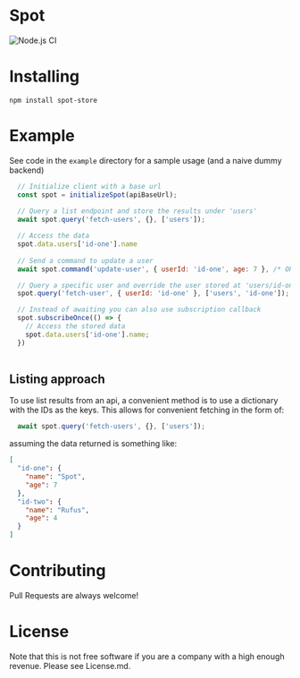 # Spot

![Node.js CI](https://github.com/dgoemans/spot/workflows/Node.js%20CI/badge.svg?branch=main&event=push)

# Installing

`npm install spot-store`

# Example

See code in the `example` directory for a sample usage (and a naive dummy backend)

```javascript
  // Initialize client with a base url 
  const spot = initializeSpot(apiBaseUrl);
  
  // Query a list endpoint and store the results under 'users'
  await spot.query('fetch-users', {}, ['users']);

  // Access the data
  spot.data.users['id-one'].name
  
  // Send a command to update a user
  await spot.command('update-user', { userId: 'id-one', age: 7 }, /* OPTIONAL */ { method: 'POST' });

  // Query a specific user and override the user stored at 'users/id-one'
  spot.query('fetch-user', { userId: 'id-one' }, ['users', 'id-one']);

  // Instead of awaiting you can also use subscription callback
  spot.subscribeOnce(() => {
    // Access the stored data
    spot.data.users['id-one'].name;
  })
  
```

## Listing approach

To use list results from an api, a convenient method is to use a dictionary with the IDs as the keys. 
This allows for convenient fetching in the form of:

```javascript
  await spot.query('fetch-users', {}, ['users']);
```

assuming the data returned is something like: 

```json
[
  "id-one": { 
    "name": "Spot",
    "age": 7
  },
  "id-two": { 
    "name": "Rufus",
    "age": 4
  }
]
```


# Contributing

Pull Requests are always welcome!

# License

Note that this is not free software if you are a company with a high enough revenue. Please see License.md.
